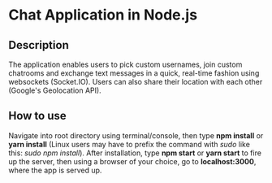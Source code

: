 # Chat Application in Node.js

## Description
The application enables users to pick custom usernames, join custom chatrooms and exchange text messages in a quick, real-time fashion using websockets (Socket.IO). Users can also share their location with each other (Google's Geolocation API).

## How to use
Navigate into root directory using terminal/console, then type **npm install** or **yarn install** (Linux users may have to prefix the command with *sudo* like this: *sudo npm install*). After installation, type **npm start** or **yarn start** to fire up the server, then using a browser of your choice, go to **localhost:3000**, where the app is served up.
